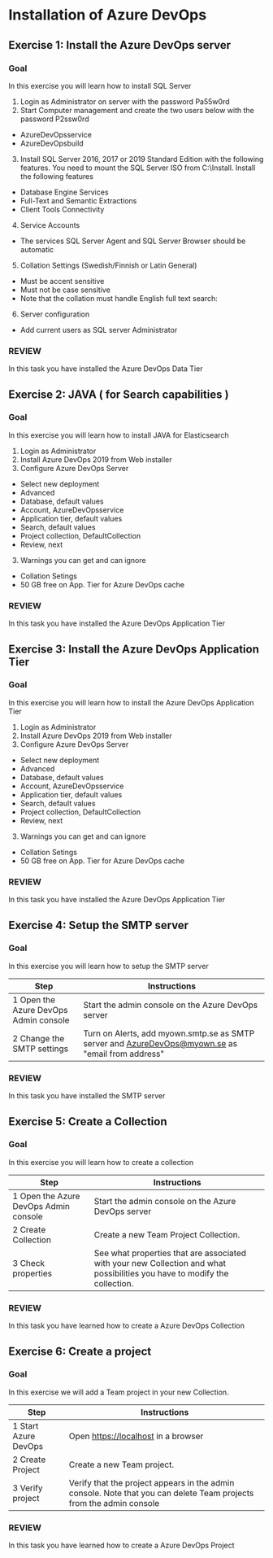 # Installation of Azure DevOps

## Exercise 1: Install the Azure DevOps server

### Goal 
In this exercise you will learn how to install SQL Server 

1. Login as Administrator on server with the password Pa55w0rd 
2. Start Computer management and create the two users below with the password P2ssw0rd
- AzureDevOpsservice
- AzureDevOpsbuild
 
3. Install SQL Server 2016, 2017 or 2019 Standard Edition with the following features. You need to mount the SQL Server ISO from C:\Install. Install the following features
- Database Engine Services
- Full-Text and Semantic Extractions
- Client Tools Connectivity
4. Service Accounts
- The services SQL Server Agent and SQL Server Browser should be automatic
5. Collation Settings (Swedish/Finnish or Latin General)
- Must be accent sensitive
- Must not be case sensitive
- Note that the collation must handle English full text search:
6. Server configuration
- Add current users as SQL server Administrator
 

### REVIEW 
In this task you have installed the Azure DevOps Data Tier 

## Exercise 2: JAVA ( for Search capabilities )

### Goal 
In this exercise you will learn how to install JAVA for Elasticsearch 


1. Login as Administrator 
2. Install Azure DevOps 2019 from Web installer
3. Configure Azure DevOps Server
- Select new deployment
- Advanced
- Database, default values
- Account, AzureDevOpsservice
- Application tier, default values
- Search, default values
- Project collection, DefaultCollection
- Review, next
3. Warnings you can get and can ignore
 - Collation Setings
 - 50 GB free on App. Tier for Azure DevOps cache

### REVIEW 
In this task you have installed the Azure DevOps Application Tier 

## Exercise 3: Install the Azure DevOps Application Tier

### Goal 
In this exercise you will learn how to install the Azure DevOps Application Tier 


1. Login as Administrator 
2. Install Azure DevOps 2019 from Web installer
3. Configure Azure DevOps Server
- Select new deployment
- Advanced
- Database, default values
- Account, AzureDevOpsservice
- Application tier, default values
- Search, default values
- Project collection, DefaultCollection
- Review, next
3. Warnings you can get and can ignore
 - Collation Setings
 - 50 GB free on App. Tier for Azure DevOps cache

### REVIEW 
In this task you have installed the Azure DevOps Application Tier 

## Exercise 4: Setup the SMTP server

### Goal 
In this exercise you will learn how to setup the SMTP server 

| Step | Instructions |
| --- | --- |
| 1 Open the Azure DevOps Admin console | Start the admin console on the Azure DevOps server |
| 2 Change the SMTP settings | Turn on Alerts, add myown.smtp.se as SMTP server and [AzureDevOps@myown.se](mailto:tfs@myown.se)  as &quot;email from address&quot;   |

### REVIEW 
In this task you have installed the SMTP server 

## Exercise 5: Create a Collection

### Goal  
In this exercise you will learn how to create a collection 

| Step | Instructions |
| --- | --- |
| 1 Open the Azure DevOps Admin console | Start the admin console on the Azure DevOps server |
| 2 Create Collection | Create a new Team Project Collection. |
| 3 Check properties | See what properties that are associated with your new Collection and what possibilities you have to modify the collection. |

### REVIEW  
In this task you have learned how to create a Azure DevOps Collection 

## Exercise 6: Create a project

### Goal 
In this exercise we will add a Team project in your new Collection. 

| Step | Instructions |
| --- | --- |
| 1 Start Azure DevOps | Open [https://localhost](https://localhost) in a browser |
| 2 Create Project | Create a new Team project. |
| 3 Verify project | Verify that the project appears in the admin console. Note that you can delete Team projects from the admin console |

### REVIEW 
In this task you have learned how to create a Azure DevOps Project 
